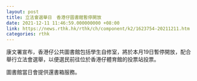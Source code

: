 ```yaml
---
layout: post
title: 立法會選舉日　香港仔圖書館暫停開放
date: 2021-12-11 11:46:59.000000000 +08:00
link: https://news.rthk.hk/rthk/ch/component/k2/1623754-20211211.htm
categories: rthk
---
```


康文署宣布，香港仔公共圖書館包括學生自修室，將於本月19日暫停開放，配合舉行立法會選舉，以便選民前往位於香港仔體育館的投票站投票。

圖書館當日會提供還書箱服務。
